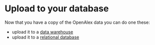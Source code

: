 # Upload to your database

Now that you have a copy of the OpenAlex data you can do one these:

* upload it to a [data warehouse](broken-reference)&#x20;
* upload it to a [relational database](broken-reference)
